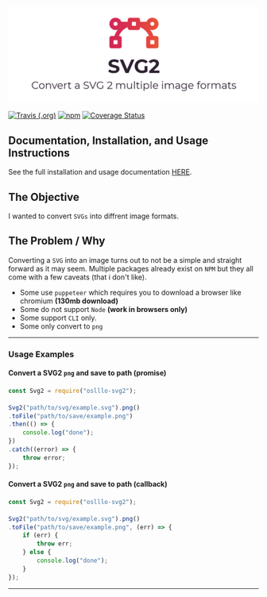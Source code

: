 
![Cover Image](docs/images/cover.png)

[![Travis (.org)](https://img.shields.io/travis/oslllo/svg2)](https://travis-ci.org/github/oslllo/svg2)
[![npm](https://img.shields.io/npm/v/oslllo-svg2)](https://www.npmjs.com/package/oslllo-svg2)
[![Coverage Status](https://img.shields.io/coveralls/github/oslllo/svg2)](https://coveralls.io/github/oslllo/svg2?branch=master)

## Documentation, Installation, and Usage Instructions

See the full installation and usage documentation [HERE](https://docs.oslllo.com/svg2/master/).

## The Objective

I wanted to convert `SVGs` into diffrent image formats.

## The Problem / Why

Converting a `SVG` into an image turns out to not be a simple and straight forward as it may seem. Multiple packages already exist on `NPM` but they all come with a few caveats (that i don't like).

- Some use `puppeteer` which requires you to download a browser like chromium **(130mb download)**
- Some do not support `Node` **(work in browsers only)**
- Some support `CLI` only.
- Some only convert to `png`

---

### Usage Examples

#### Convert a SVG2 `png` and save to path (promise)

```js
const Svg2 = require("oslllo-svg2");

Svg2("path/to/svg/example.svg").png()
.toFile("path/to/save/example.png")
.then(() => {
    console.log("done");
})
.catch((error) => {
    throw error;
});
```

#### Convert a SVG2 `png` and save to path (callback)

```js
const Svg2 = require("oslllo-svg2");

Svg2("path/to/svg/example.svg").png()
.toFile("path/to/save/example.png", (err) => {
    if (err) {
        throw err;
    } else {
        console.log("done");
    }
});
```

---
